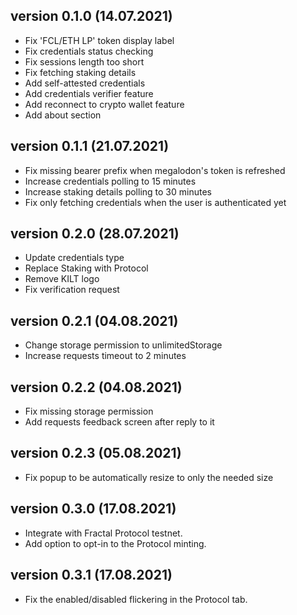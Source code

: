 ## version 0.1.0 (14.07.2021)

- Fix 'FCL/ETH LP' token display label
- Fix credentials status checking
- Fix sessions length too short
- Fix fetching staking details
- Add self-attested credentials
- Add credentials verifier feature
- Add reconnect to crypto wallet feature
- Add about section

## version 0.1.1 (21.07.2021)

- Fix missing bearer prefix when megalodon's token is refreshed
- Increase credentials polling to 15 minutes
- Increase staking details polling to 30 minutes
- Fix only fetching credentials when the user is authenticated yet

## version 0.2.0 (28.07.2021)

- Update credentials type
- Replace Staking with Protocol
- Remove KILT logo
- Fix verification request

## version 0.2.1 (04.08.2021)

- Change storage permission to unlimitedStorage
- Increase requests timeout to 2 minutes

## version 0.2.2 (04.08.2021)

- Fix missing storage permission
- Add requests feedback screen after reply to it

## version 0.2.3 (05.08.2021)

- Fix popup to be automatically resize to only the needed size

## version 0.3.0 (17.08.2021)

- Integrate with Fractal Protocol testnet.
- Add option to opt-in to the Protocol minting.

## version 0.3.1 (17.08.2021)

- Fix the enabled/disabled flickering in the Protocol tab.
